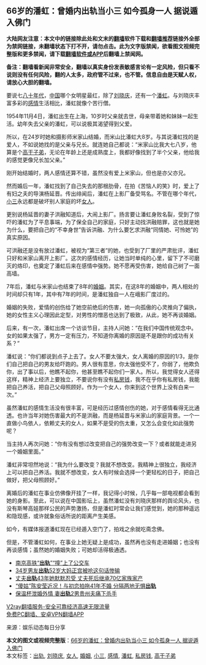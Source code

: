  <h2>66岁的潘虹：曾婚内出轨当小三 如今孤身一人 据说遁入佛门</h2> <p class="notice"><b>大陆网友注意：本文中的链接除此处和文末的<a href="https://github.com/bannedbook/fanqiang" >翻墙</a>软件下载和<a href="https://github.com/killgcd/justmysocks/blob/master/README.md">翻墙推荐</a>链接外全部为禁网链接，未翻墙状态下打不开，请勿点击。此为文字版禁闻，欲看图文视频完整版和更多禁闻，请下载<a href="https://github.com/bannedbook/fanqiang">翻墙软件或APP</a>后翻墙上禁闻网。</p><p>备注：翻墙看新闻非常安全，翻墙以真实身份发表敏感言论有一定风险，但只看不说则没有任何风险，翻的人太多，政府管不过来，也不管。信息自由是天赋人权，请放心大胆的翻墙。</b></p>  <div class="entry"> <p>要说七<span class='wp_keywordlink'><a href="https://www.bannedbook.org/forum2/topic939.html" title="《八十年代访谈录》" target="_blank">八十年代</a></span>，<span class='wp_keywordlink_affiliate'><a href="https://www.bannedbook.org/" title="中国" target="_blank">中国</a></span>哪个女明星最红，除了<a href="https://www.bannedbook.org/bnews/tag/%e5%88%98%e6%99%93%e5%ba%86/" class="st_tag internal_tag" rel="tag" title="标签 刘晓庆 下的日志">刘晓庆</a>，还有一个<a href="https://www.bannedbook.org/bnews/tag/%E6%BD%98%E8%99%B9/" class="st_tag internal_tag" rel="tag" title="标签 潘虹 下的日志">潘虹</a>。与刘晓庆丰富多彩的<a href="https://www.bannedbook.org/bnews/tag/%e6%84%9f%e6%83%85/" class="st_tag internal_tag" rel="tag" title="标签 感情 下的日志">感情</a>生活相比，潘虹就像个苦行僧。</p> <p>1954年11月4日，潘虹出生在上海，10岁时父亲就去世，母亲带着她和妹妹一起生活。幼年失去父亲的潘虹，可以说极其渴望得到父爱。</p> <p></p> <p>所以，在24岁时她和摄影师米家山结婚，而米山比潘虹大8岁。与其说潘虹找的是爱人，不如说她找的是父亲与兄长。就连她自己都说：“米家山比我大七八岁，他算是个<a href="https://www.bannedbook.org/bnews/tag/%e9%ab%98%e5%b9%b2%e5%ad%90%e5%bc%9f/" class="st_tag internal_tag" rel="tag" title="标签 高干子弟 下的日志">高干子弟</a>，无论在年龄上还是成熟度上，我都好像找到了半个父亲，他给我的感觉更像兄长加父亲。”</p> <p></p> <p>刚开始结婚时，两人感情还算不错，虽然没有爱上米家山，但也是亦父亦兄。</p>  <p>然而婚后一年，潘虹找到了自己失去的那根肋骨，在拍《苦恼人的笑》时，爱上了有妇之夫的导演杨延晋。传出绯闻后，潘虹在上影厂备受骂名。不管在哪个年代，<a href="https://www.bannedbook.org/bnews/tag/%e5%b0%8f%e4%b8%89/" class="st_tag internal_tag" rel="tag" title="标签 小三 下的日志">小三</a>永远都是破坏别人家庭的坏<a href="https://www.bannedbook.org/bnews/tag/%e5%a5%b3%e4%ba%ba/" class="st_tag internal_tag" rel="tag" title="标签 女人 下的日志">女人</a>。</p> <p>更别说杨延晋的妻子洪融知道后，大闹上影厂。扬言要让潘虹身败名裂，受到了惊吓的潘虹为了平息事端，为了保全自己的家庭，只好主动找洪融赔罪，这也就是她为什么，要把自己的“不幸身世”告诉洪融、为什么要乞求洪融“同情她、可怜她”的真实原因。</p> <p></p> <p>可洪融还是没有放过潘虹，被视为“第三者”的她，也受到了厂里的严肃批评，潘虹只好和米家山离开上影厂。这次的感情经历，让她当时单纯的心里，留下了不可磨灭的烙印，也奠定了潘虹后来在感情中强势。她不愿再受伤害，她给自己树了一面高墙。</p> <p>7年后，潘虹与米家山也结束了8年的<a href="https://www.bannedbook.org/bnews/tag/%e5%a9%9a%e5%a7%bb/" class="st_tag internal_tag" rel="tag" title="标签 婚姻 下的日志">婚姻</a>。其实，在这8年的婚姻中，两人相处的时间却只有1年，其中有7年的时间，是潘虹独自一人在峨影厂度过的。</p> <p>婚姻的失败，爱情的创伤给了她空前绝后的伤害，她一向孤傲的心灵推向了偏执，她的女性主义心理因此定型，对男性的憎恶也达到了极致，从此，她不再谈婚姻。</p>  <p>后来，有一次，潘虹出席一个访谈节目，主持人问她：“在我们中国传统观念中。女的如果太强了，男方一定有压力，不知道你离婚的原因是不是跟你的成功有关系？”</p> <p>潘虹说：“你们都说到点子上去了。女人不要太强大，女人离婚的原因的1/3，是你们自己把自己的男友给吓跑的。男人很有意思，你太强他受不了，你弱了，他欺负你，出了事以后，他瞧不起你，他甚至瞧不起你们一家人。所以，我觉得女人还得这样，精神上经济上要独立，不要说你有没有<a href="https://www.bannedbook.org/bnews/tag/%E7%A7%81%E6%88%BF%E9%92%B1/" class="st_tag internal_tag" rel="tag" title="标签 私房钱 下的日志">私房钱</a>，我不在乎你有私房钱，我能把自己养活，把自己父母照顾好。作为一个女人，你来到这个世界上没有白来一次。”</p> <p></p> <p></p> <p></p> <p>虽然潘虹的感情生活没有很丰富，可是经历过感情创伤的她，对于感情看得无比通透。也许当年对她伤害最大的不是洪融，而是杨延晋与米家山的家庭背景。一个一直做小鸟依人，依赖丈夫的女人，如果不是受的伤太重，又怎么会变化如此强势呢？</p>  <p>当主持人再次问她：“你有没有想过改变把自己的强势改变一下？或者就能走进另一个婚姻里面。”</p> <p>潘虹非常坦然地说：“我为什么要改变？我就不想改变。我精神上很独立，我经济上可以把自己养活。我就不想改变，女人有时候会选择一个更轻松的日子，把自己做好，把父母照顾好。”</p> <p></p> <p>离婚后的潘虹在事业仿佛像开挂了一样，我记得小时候，几乎每一部电视都会看到她的身影。至此，可以说在中国影坛上，虽然潘虹没有刘晓庆那样的舆论风头，也没有斯琴高娃那样公民的声势激扬，但是潘虹时常会让我们感觉到，她的那种遥远和隐现感，或许就象俗话所说的距离产生美感。</p> <p>如今，有媒体报道潘虹现在已经遁入空门了，拍戏之余就吃斋念佛。</p> <p>但是，不管潘虹如何，在事业上她无疑上是成功，虽然再也没有走进婚姻；也没有再谈感情；虽然她的婚姻失败；可她却活得极通透。</p>  <ul class='op-related-articles' title='相关阅读'> <li><a href='https://www.bannedbook.org/bnews/cbnews/20201109/1428032.html' target='_blank'>南京高铁“<b>出轨</b>”“撞”上了公交车</a></li> <li><a href='https://www.bannedbook.org/bnews/baitai/20201103/1425169.html' target='_blank'>34岁男友<b>出轨</b>52岁大妈正宫被呛这句话惨输</a></li> <li><a href='https://www.bannedbook.org/bnews/yule/20201101/1423783.html' target='_blank'>丈夫<b>出轨</b>43年她默默忍受 丈夫死后继承70亿家族家产</a></li> <li><a href='https://www.bannedbook.org/bnews/yule/20201031/1423292.html' target='_blank'>“傻姑”陈安莹近况！与初恋拍拖41年不婚 分隔两地无惧<b>出轨</b></a></li> <li><a href='https://www.bannedbook.org/bnews/baitai/20201030/1422975.html' target='_blank'>保温杯泄婚外情 妻<b>出轨</b>2男贵州夫痛下杀手</a></li> </ul> <p class="texttj"> <a href="https://www.bannedbook.org/forum23/topic22702.html" target="_blank">V2ray翻墙服务-安全可靠经济高速无限流量</a><br/> <a href="https://github.com/bannedbook/fanqiang/wiki/%E7%A6%81%E9%97%BB%E7%BD%91%E5%AE%89%E5%8D%93%E7%BF%BB%E5%A2%99%E6%96%B0%E9%97%BBAPP" target="_blank">免费PC翻墙、安卓VPN翻墙APP</a></p><p> 来源：娱乐动态每日分享 </p><a name='sharetosocial'></a>       <div><b>本文的图文或视频完整版</b>：<a href='https://www.bannedbook.org/bnews/yule/20201112/1429880.html'>66岁的潘虹：曾婚内出轨当小三 如今孤身一人 据说遁入佛门</a></div>  </div><!--END ENTRY--> <div class="postfooter"> <div>本文标签：<a href="https://www.bannedbook.org/bnews/tag/%e5%87%ba%e8%bd%a8/" rel="tag">出轨</a>, <a href="https://www.bannedbook.org/bnews/tag/%e5%88%98%e6%99%93%e5%ba%86/" rel="tag">刘晓庆</a>, <a href="https://www.bannedbook.org/bnews/tag/%e5%a5%b3%e4%ba%ba/" rel="tag">女人</a>, <a href="https://www.bannedbook.org/bnews/tag/%e5%a9%9a%e5%a7%bb/" rel="tag">婚姻</a>, <a href="https://www.bannedbook.org/bnews/tag/%e5%b0%8f%e4%b8%89/" rel="tag">小三</a>, <a href="https://www.bannedbook.org/bnews/tag/%e6%84%9f%e6%83%85/" rel="tag">感情</a>, <a href="https://www.bannedbook.org/bnews/tag/%E6%BD%98%E8%99%B9/" rel="tag">潘虹</a>, <a href="https://www.bannedbook.org/bnews/tag/%E7%A7%81%E6%88%BF%E9%92%B1/" rel="tag">私房钱</a>, <a href="https://www.bannedbook.org/bnews/tag/%e9%ab%98%e5%b9%b2%e5%ad%90%e5%bc%9f/" rel="tag">高干子弟</a></div>  </div><!--END POSTFOOTER--> 